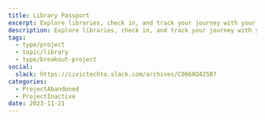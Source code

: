 ```yaml
---
title: Library Passport
excerpt: Explore libraries, check in, and track your journey with your kids.
description: Explore libraries, check in, and track your journey with your kids. The interactive app for parents, children, and beyond, connecting book lovers to a world of knowledge—one library at a time."
tags:
  - type/project
  - topic/library
  - type/breakout-project
social:
  slack: https://civictechto.slack.com/archives/C0668Q425B7
categories:
  - ProjectAbandoned
  - ProjectInactive
date: 2023-11-21
---
```

